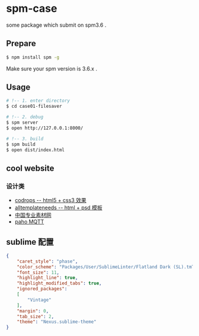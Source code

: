 # spm-case
some package which submit on spm3.6 .

## Prepare

````bash
$ npm install spm -g
````

Make sure your spm version is 3.6.x .

## Usage

````bash
# !-- 1. enter directory
$ cd case01-filesaver

# !-- 2. debug
$ spm server
$ open http://127.0.0.1:8000/

# !-- 3. build
$ spm build
$ open dist/index.html
````

## cool website

### 设计类

* [codrops -- html5 + css3 效果](http://tympanus.net/codrops/)
* [alltemplateneeds -- html + psd 模板](http://www.alltemplateneeds.com/)
* [中国专业素材网](http://www.tooopen.com/)
* [paho MQTT](http://www.eclipse.org/paho/clients/js/)


## sublime 配置

````json
{
	"caret_style": "phase",
	"color_scheme": "Packages/User/SublimeLinter/Flatland Dark (SL).tmTheme",
	"font_size": 11,
	"highlight_line": true,
	"highlight_modified_tabs": true,
	"ignored_packages":
	[
		"Vintage"
	],
	"margin": 0,
	"tab_size": 2,
	"theme": "Nexus.sublime-theme"
}
````
